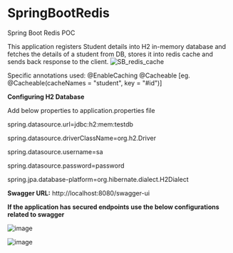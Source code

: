 # SpringBootRedis
Spring Boot Redis POC 

This application registers Student details into H2 in-memory database and fetches the details of a student from DB, stores it into
redis cache and sends back response to the client.
![SB_redis_cache](https://github.com/user-attachments/assets/28e40d46-f6f0-41c3-9822-e468a6ac5f84)

Specific annotations used:
@EnableCaching
@Cacheable 
[eg. @Cacheable(cacheNames = "student", key = "#id")]

**Configuring H2 Database**

Add below properties to application.properties file

spring.datasource.url=jdbc:h2:mem:testdb

spring.datasource.driverClassName=org.h2.Driver

spring.datasource.username=sa

spring.datasource.password=password

spring.jpa.database-platform=org.hibernate.dialect.H2Dialect

**Swagger URL:**
http://localhost:8080/swagger-ui

**If the application has secured endpoints use the below configurations related to swagger**

![image](https://github.com/user-attachments/assets/c7f951c7-8718-46ee-bb10-2ac4012aeefb)

![image](https://github.com/user-attachments/assets/a2d5053f-7166-494e-b7cc-e83710e4e670)

